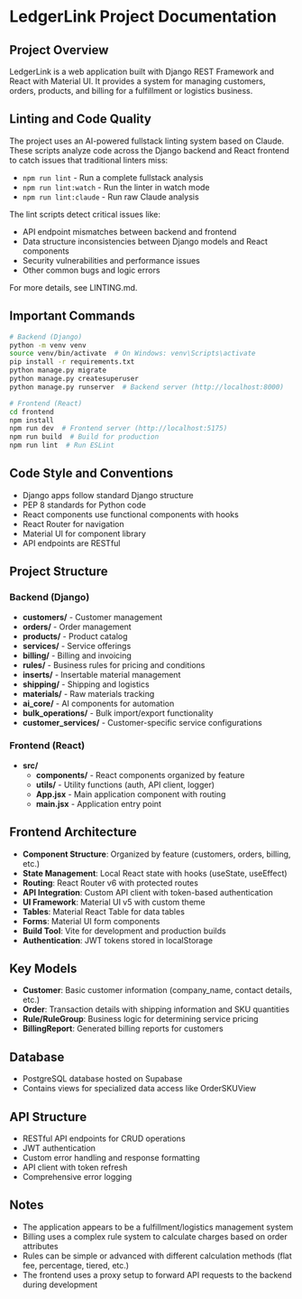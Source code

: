 # LedgerLink Project Documentation

## Project Overview
LedgerLink is a web application built with Django REST Framework and React with Material UI. It provides a system for managing customers, orders, products, and billing for a fulfillment or logistics business.

## Linting and Code Quality
The project uses an AI-powered fullstack linting system based on Claude. These scripts analyze code across the Django backend and React frontend to catch issues that traditional linters miss:

- `npm run lint` - Run a complete fullstack analysis
- `npm run lint:watch` - Run the linter in watch mode
- `npm run lint:claude` - Run raw Claude analysis

The lint scripts detect critical issues like:
- API endpoint mismatches between backend and frontend
- Data structure inconsistencies between Django models and React components
- Security vulnerabilities and performance issues
- Other common bugs and logic errors

For more details, see LINTING.md.

## Important Commands
```bash
# Backend (Django)
python -m venv venv
source venv/bin/activate  # On Windows: venv\Scripts\activate
pip install -r requirements.txt
python manage.py migrate
python manage.py createsuperuser
python manage.py runserver  # Backend server (http://localhost:8000)

# Frontend (React)
cd frontend
npm install
npm run dev  # Frontend server (http://localhost:5175)
npm run build  # Build for production
npm run lint  # Run ESLint
```

## Code Style and Conventions
- Django apps follow standard Django structure
- PEP 8 standards for Python code
- React components use functional components with hooks
- React Router for navigation
- Material UI for component library
- API endpoints are RESTful

## Project Structure
### Backend (Django)
- **customers/** - Customer management
- **orders/** - Order management
- **products/** - Product catalog
- **services/** - Service offerings
- **billing/** - Billing and invoicing
- **rules/** - Business rules for pricing and conditions
- **inserts/** - Insertable material management
- **shipping/** - Shipping and logistics
- **materials/** - Raw materials tracking
- **ai_core/** - AI components for automation
- **bulk_operations/** - Bulk import/export functionality
- **customer_services/** - Customer-specific service configurations

### Frontend (React)
- **src/**
  - **components/** - React components organized by feature
  - **utils/** - Utility functions (auth, API client, logger)
  - **App.jsx** - Main application component with routing
  - **main.jsx** - Application entry point

## Frontend Architecture
- **Component Structure**: Organized by feature (customers, orders, billing, etc.)
- **State Management**: Local React state with hooks (useState, useEffect)
- **Routing**: React Router v6 with protected routes
- **API Integration**: Custom API client with token-based authentication
- **UI Framework**: Material UI v5 with custom theme
- **Tables**: Material React Table for data tables
- **Forms**: Material UI form components
- **Build Tool**: Vite for development and production builds
- **Authentication**: JWT tokens stored in localStorage

## Key Models
- **Customer**: Basic customer information (company_name, contact details, etc.)
- **Order**: Transaction details with shipping information and SKU quantities
- **Rule/RuleGroup**: Business logic for determining service pricing
- **BillingReport**: Generated billing reports for customers

## Database
- PostgreSQL database hosted on Supabase
- Contains views for specialized data access like OrderSKUView

## API Structure
- RESTful API endpoints for CRUD operations
- JWT authentication
- Custom error handling and response formatting
- API client with token refresh
- Comprehensive error logging

## Notes
- The application appears to be a fulfillment/logistics management system
- Billing uses a complex rule system to calculate charges based on order attributes
- Rules can be simple or advanced with different calculation methods (flat fee, percentage, tiered, etc.)
- The frontend uses a proxy setup to forward API requests to the backend during development